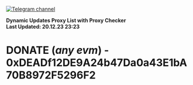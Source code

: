 [![Telegram channel](https://img.shields.io/endpoint?url=https://runkit.io/damiankrawczyk/telegram-badge/branches/master?url=https://t.me/n4z4v0d)](https://t.me/n4z4v0d) 

**Dynamic Updates Proxy List with Proxy Checker**  
**Last Updated: 20.12.23 23:23**

# DONATE (_any evm_) - 0xDEADf12DE9A24b47Da0a43E1bA70B8972F5296F2
